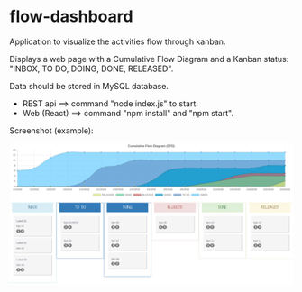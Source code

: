 # flow-dashboard

Application to visualize the activities flow through kanban.

Displays a web page with a Cumulative Flow Diagram and a Kanban status: "INBOX, TO DO, DOING, DONE, RELEASED".

Data should be stored in MySQL database.

- REST api ==> command "node index.js" to start.
- Web (React) ==> command "npm install" and "npm start".

Screenshot (example):

<img src="screenshot.png" alt="screenshot" />

